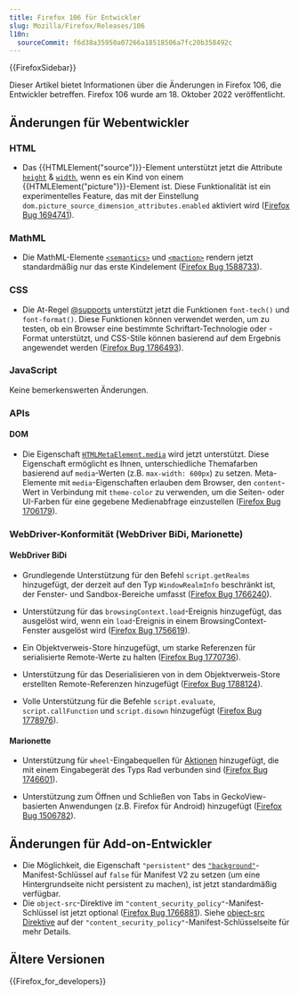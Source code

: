 ```yaml
---
title: Firefox 106 für Entwickler
slug: Mozilla/Firefox/Releases/106
l10n:
  sourceCommit: f6d38a35950a07266a18518506a7fc20b358492c
---
```


{{FirefoxSidebar}}

Dieser Artikel bietet Informationen über die Änderungen in Firefox 106, die Entwickler betreffen. Firefox 106 wurde am 18. Oktober 2022 veröffentlicht.

## Änderungen für Webentwickler

### HTML

- Das {{HTMLElement("source")}}-Element unterstützt jetzt die Attribute [`height`](/de/docs/Web/HTML/Element/source#height) & [`width`](/de/docs/Web/HTML/Element/source#width), wenn es ein Kind von einem {{HTMLElement("picture")}}-Element ist.
  Diese Funktionalität ist ein experimentelles Feature, das mit der Einstellung `dom.picture_source_dimension_attributes.enabled` aktiviert wird ([Firefox Bug 1694741](https://bugzil.la/1694741)).

### MathML

- Die MathML-Elemente [`<semantics>`](/de/docs/Web/MathML/Element/semantics) und [`<maction>`](/de/docs/Web/MathML/Element/maction) rendern jetzt standardmäßig nur das erste Kindelement ([Firefox Bug 1588733](https://bugzil.la/1588733)).

### CSS

- Die At-Regel [@supports](/de/docs/Web/CSS/@supports) unterstützt jetzt die Funktionen `font-tech()` und `font-format()`.
  Diese Funktionen können verwendet werden, um zu testen, ob ein Browser eine bestimmte Schriftart-Technologie oder -Format unterstützt, und CSS-Stile können basierend auf dem Ergebnis angewendet werden ([Firefox Bug 1786493](https://bugzil.la/1786493)).

### JavaScript

Keine bemerkenswerten Änderungen.

### APIs

#### DOM

- Die Eigenschaft [`HTMLMetaElement.media`](/de/docs/Web/API/HTMLMetaElement/media) wird jetzt unterstützt. Diese Eigenschaft ermöglicht es Ihnen, unterschiedliche Themafarben basierend auf `media`-Werten (z.B. `max-width: 600px`) zu setzen.
  Meta-Elemente mit `media`-Eigenschaften erlauben dem Browser, den `content`-Wert in Verbindung mit `theme-color` zu verwenden, um die Seiten- oder UI-Farben für eine gegebene Medienabfrage einzustellen ([Firefox Bug 1706179](https://bugzil.la/1706179)).

### WebDriver-Konformität (WebDriver BiDi, Marionette)

#### WebDriver BiDi

- Grundlegende Unterstützung für den Befehl `script.getRealms` hinzugefügt, der derzeit auf den Typ `WindowRealmInfo` beschränkt ist, der Fenster- und Sandbox-Bereiche umfasst ([Firefox Bug 1766240](https://bugzil.la/1766240)).

- Unterstützung für das `browsingContext.load`-Ereignis hinzugefügt, das ausgelöst wird, wenn ein `load`-Ereignis in einem BrowsingContext-Fenster ausgelöst wird ([Firefox Bug 1756619](https://bugzil.la/1756619)).

- Ein Objektverweis-Store hinzugefügt, um starke Referenzen für serialisierte Remote-Werte zu halten ([Firefox Bug 1770736](https://bugzil.la/1770736)).

- Unterstützung für das Deserialisieren von in dem Objektverweis-Store erstellten Remote-Referenzen hinzugefügt ([Firefox Bug 1788124](https://bugzil.la/1788124)).

- Volle Unterstützung für die Befehle `script.evaluate`, `script.callFunction` und `script.disown` hinzugefügt ([Firefox Bug 1778976](https://bugzil.la/1778976)).

#### Marionette

- Unterstützung für `wheel`-Eingabequellen für [Aktionen](https://w3c.github.io/webdriver/webdriver-spec.html#actions) hinzugefügt, die mit einem Eingabegerät des Typs Rad verbunden sind ([Firefox Bug 1746601](https://bugzil.la/1746601)).

- Unterstützung zum Öffnen und Schließen von Tabs in GeckoView-basierten Anwendungen (z.B. Firefox für Android) hinzugefügt ([Firefox Bug 1506782](https://bugzil.la/1506782)).

## Änderungen für Add-on-Entwickler

- Die Möglichkeit, die Eigenschaft `"persistent"` des [`"background"`](/de/docs/Mozilla/Add-ons/WebExtensions/manifest.json/background)-Manifest-Schlüssel auf `false` für Manifest V2 zu setzen (um eine Hintergrundseite nicht persistent zu machen), ist jetzt standardmäßig verfügbar.
- Die `object-src`-Direktive im `"content_security_policy"`-Manifest-Schlüssel ist jetzt optional ([Firefox Bug 1766881](https://bugzil.la/1766881)). Siehe [object-src Direktive](/de/docs/Mozilla/Add-ons/WebExtensions/manifest.json/content_security_policy#object-src_directive) auf der `"content_security_policy"`-Manifest-Schlüsselseite für mehr Details.

## Ältere Versionen

{{Firefox_for_developers}}
